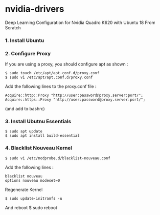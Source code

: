 # nvidia-drivers
Deep Learning Configuration for Nvidia Quadro K620 with Ubuntu 18 From Scratch

### 1. Install Ubuntu

### 2. Configure Proxy

If you are using a proxy, you should configure apt as shown :

    $ sudo touch /etc/apt/apt.conf.d/proxy.conf
    $ sudo vi /etc/apt/apt.conf.d/proxy.conf

Add the following lines to the proxy.conf file :

    Acquire::http::Proxy "http://user:password@proxy.server:port/";
    Acquire::https::Proxy "http://user:password@proxy.server:port/";
    
(and add to bashrc)

### 3. Install Ubutnu Essentials

    $ sudo apt update
    $ sudo apt install build-essential

### 4. Blacklist Nouveau Kernel

    $ sudo vi /etc/modprobe.d/blacklist-nouveau.conf

Add the following lines :
    
    blacklist nouveau
    options nouveau modeset=0
    
Regenerate Kernel

    $ sudo update-initramfs -u
    
And reboot 
    $ sudo reboot
